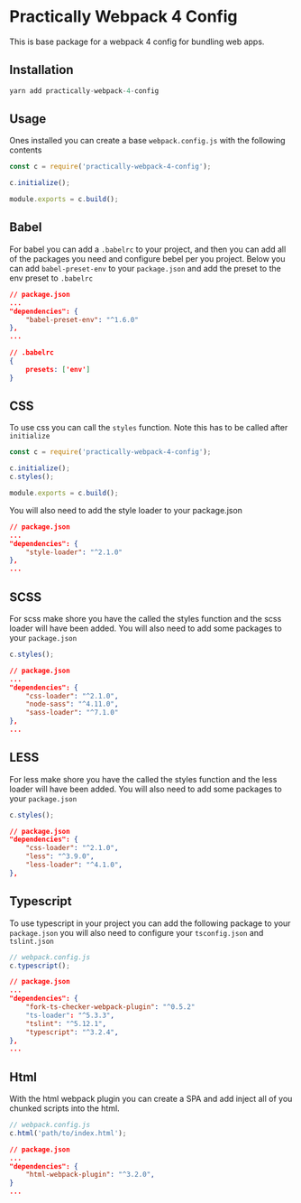 # Practically Webpack 4 Config

This is base package for a webpack 4 config for bundling web apps.

## Installation

~~~ js
yarn add practically-webpack-4-config
~~~

## Usage

Ones installed you can create a base `webpack.config.js` with the following
contents

~~~ js
const c = require('practically-webpack-4-config');

c.initialize();

module.exports = c.build();
~~~

## Babel

For babel you can add a `.babelrc` to your project, and then you can add all of
the packages you need and configure bebel per you project. Below you can add
`babel-preset-env` to your `package.json` and add the preset to the env preset
to `.babelrc`

~~~ json
// package.json
...
"dependencies": {
    "babel-preset-env": "^1.6.0"
},
...
~~~

~~~ json
// .babelrc
{
    presets: ['env']
}
~~~

## CSS

To use css you can call the `styles` function. Note this has to be called after
`initialize`

~~~ js
const c = require('practically-webpack-4-config');

c.initialize();
c.styles();

module.exports = c.build();
~~~

You will also need to add the style loader to your package.json

~~~ json
// package.json
...
"dependencies": {
    "style-loader": "^2.1.0"
},
...
~~~

## SCSS

For scss make shore you have the called the styles function and the scss
loader will have been added. You will also need to add some packages to your
`package.json`

~~~ js
c.styles();
~~~

~~~ json
// package.json
...
"dependencies": {
    "css-loader": "^2.1.0",
    "node-sass": "^4.11.0",
    "sass-loader": "^7.1.0"
},
...
~~~

## LESS

For less make shore you have the called the styles function and the less
loader will have been added. You will also need to add some packages to your
`package.json`

~~~ js
c.styles();
~~~

~~~ json
// package.json
"dependencies": {
    "css-loader": "^2.1.0",
    "less": "^3.9.0",
    "less-loader": "^4.1.0",
},
~~~

## Typescript

To use typescript in your project you can add the following package to your
`package.json` you will also need to configure your `tsconfig.json` and
`tslint.json`

~~~ js
// webpack.config.js
c.typescript();
~~~

~~~ json
// package.json
...
"dependencies": {
    "fork-ts-checker-webpack-plugin": "^0.5.2"
    "ts-loader": "^5.3.3",
    "tslint": "^5.12.1",
    "typescript": "^3.2.4",
},
...
~~~

## Html

With the html webpack plugin you can create a SPA and add inject all of you
chunked scripts into the html.

~~~ js
// webpack.config.js
c.html('path/to/index.html');
~~~

~~~ json
// package.json
...
"dependencies": {
    "html-webpack-plugin": "^3.2.0",
}
...
~~~
